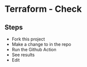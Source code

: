 # Terraform - Check

## Steps

* Fork this project
* Make a change to <something> in the repo
* Run the Github Action
* See results
* Edit

